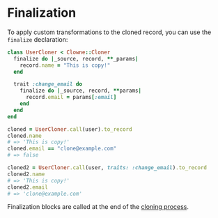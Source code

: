 # Finalization

To apply custom transformations to the cloned record, you can use the `finalize` declaration:

```ruby
class UserCloner < Clowne::Cloner
  finalize do |_source, record, **_params|
    record.name = "This is copy!"
  end

  trait :change_email do
    finalize do |_source, record, **params|
      record.email = params[:email]
    end
  end
end

cloned = UserCloner.call(user).to_record
cloned.name
# => 'This is copy!'
cloned.email == "clone@example.com"
# => false

cloned2 = UserCloner.call(user, traits: :change_email).to_record
cloned2.name
# => 'This is copy!'
cloned2.email
# => 'clone@example.com'
```

Finalization blocks are called at the end of the [cloning process](getting_started?id=execution-order).
